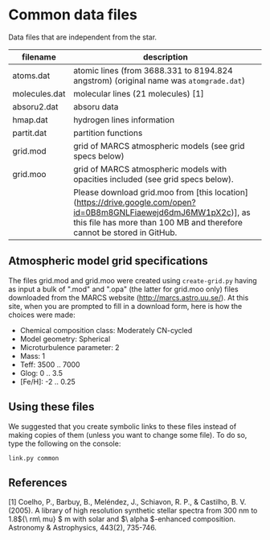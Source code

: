# Common data files

Data files that are independent from the star.

filename       | description
---------------|-------------
atoms.dat      | atomic lines (from 3688.331 to 8194.824 angstrom) (original name was `atomgrade.dat`)
molecules.dat  | molecular lines (21 molecules) [1]
absoru2.dat    | absoru data
hmap.dat       | hydrogen lines information
partit.dat     | partition functions 
grid.mod       | grid of MARCS atmospheric models (see grid specs below)
grid.moo       | grid of MARCS atmospheric models with opacities included (see grid specs below).
               | Please download grid.moo from [this location] (https://drive.google.com/open?id=0B8m8GNLFiaewejd6dmJ6MW1pX2c)], as this file has more than 100 MB and therefore cannot be stored in GitHub.


## Atmospheric model grid specifications

The files grid.mod and grid.moo were created using `create-grid.py` having as input a bulk of
".mod" and ".opa" (the latter for grid.moo only) files downloaded from the MARCS website
(http://marcs.astro.uu.se/). At this site, when you are prompted to fill in a download form, here
is how the choices were made:

  - Chemical composition class: Moderately CN-cycled
  - Model geometry: Spherical
  - Microturbulence parameter: 2
  - Mass: 1
  - Teff: 3500 .. 7000
  - Glog: 0 .. 3.5
  - [Fe/H]: -2 .. 0.25

## Using these files

We suggested that you create symbolic links to these files instead of making copies of them
(unless you want to change some file). To do so, type the following on the console:

```shell
link.py common
```

## References

[1] Coelho, P., Barbuy, B., Meléndez, J., Schiavon, R. P., & Castilho, B. V. (2005). 
A library of high resolution synthetic stellar spectra from 300 nm to 1.8${\ rm\ mu} $ m 
with solar and $\ alpha $-enhanced composition. Astronomy & Astrophysics, 443(2), 735-746.
